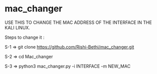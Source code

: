 # mac_changer
USE THIS TO CHANGE THE MAC ADDRESS OF THE INTERFACE IN THE KALI LINUX.

Steps to change it :
   
   S-1 =>  git clone https://github.com/Rishi-Bethi/mac_changer.git
  
   S-2 =>  cd Mac_changer

   S-3 =>  python3 mac_changer.py -i INTERFACE -m NEW_MAC

